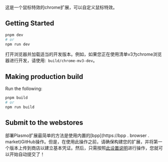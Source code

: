 这是一个鼠标特效的chrome扩展，可以自定义鼠标特效。

## Getting Started

```bash
pnpm dev
# or
npm run dev
```

打开浏览器并加载适当的开发版本。例如，如果您正在使用清单v3为chrome浏览器进行开发，请使用:` build/chrome-mv3-dev`。

## Making production build

Run the following:

```bash
pnpm build
# or
npm run build
```

## Submit to the webstores

部署Plasmo扩展最简单的方法是使用内置的[bpp](https://bpp . browser . market)GitHub操作。但是，在使用此操作之前，请确保构建您的扩展，并将第一个版本上传到商店以建立基本凭证。然后，只需按照[此设置说明](https://docs.plasmo.com/framework/workflows/submit)进行操作，您就可以开始自动提交了！
